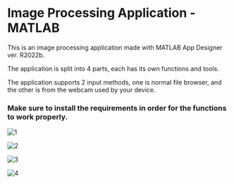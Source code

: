 # Image Processing Application - MATLAB
This is an image processing application made with MATLAB App Designer ver. R2022b.

The application is split into 4 parts, each has its own functions and tools.

The application supports 2 input methods, one is normal file browser, and the other is from the webcam used by your device.

### Make sure to install the requirements in order for the functions to work properly.


![1](https://user-images.githubusercontent.com/113427884/217792164-4c2d8cdb-8543-4a66-b2b8-a8296aca52bf.png)

![2](https://user-images.githubusercontent.com/113427884/217792185-c3e183fc-0beb-4be0-a37c-a96a748e7724.png)

![3](https://user-images.githubusercontent.com/113427884/217792192-1ab09f18-103c-4f6a-b9a5-e9b6cf0e1dd2.png)

![4](https://user-images.githubusercontent.com/113427884/217792199-230ae512-625d-4954-a249-a1efbbcc82bd.png)
